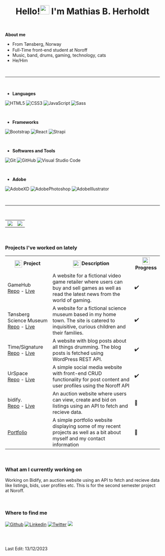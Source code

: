 
<h1 align="center"><b>Hello!<img src="https://user-images.githubusercontent.com/81162745/204531600-e3f43e3e-ffb0-4702-a933-aa78d7ad098b.png" width="30"/> I'm Mathias B. Herholdt</b></h1>

<br>

**About me**
- From Tønsberg, Norway <img src="https://user-images.githubusercontent.com/81162745/204541275-f9c618a1-6b7f-48fb-bcd0-c512fee6f266.png" width="17" valign="middle"/>
- Full-Time front-end student at Noroff
- Music, band, drums, gaming, technology, cats
- He/Him

<br>

-----

<br>

<p align="center">
  
  - **Languages**
    
 ![HTML5](https://img.shields.io/badge/HTML5%20-%23E34F26.svg?style=for-the-badge&logo=html5&logoColor=white)
 ![CSS3](https://img.shields.io/badge/CSS%20-%231572B6.svg?style=for-the-badge&logo=css3&logoColor=white)
 ![JavaScript](https://img.shields.io/badge/JavaScript%20-%23F7DF1E.svg?style=for-the-badge&logo=javascript&logoColor=black)
 ![Sass](https://img.shields.io/badge/Sass-CC6699?style=for-the-badge&logo=sass&logoColor=white)

<br>

- **Frameworks**

![Bootstrap](https://img.shields.io/badge/Bootstrap-563D7C?style=for-the-badge&logo=bootstrap&logoColor=white)
![React](https://img.shields.io/badge/React-20232A?style=for-the-badge&logo=react&logoColor=61DAFB)
![Strapi](https://img.shields.io/badge/strapi-2F2E8B?style=for-the-badge&logo=strapi&logoColor=white)

<br>

- **Softwares and Tools**

![Git](https://img.shields.io/badge/GIT-E44C30?style=for-the-badge&logo=git&logoColor=white)
![GitHub](https://img.shields.io/badge/github-%23121011.svg?style=for-the-badge&logo=github&logoColor=white)
![Visual Studio Code](https://img.shields.io/badge/Visual%20Studio%20Code-0078d7.svg?style=for-the-badge&logo=visual-studio-code&logoColor=white)


  <br>

 - **Adobe**

![AdobeXD](https://img.shields.io/badge/Adobe%20XD-470137?style=for-the-badge&logo=Adobe%20XD&logoColor=#FF61F6)
![AdobePhotoshop](https://img.shields.io/badge/Adobe%20Photoshop-31A8FF?style=for-the-badge&logo=Adobe%20Photoshop&logoColor=black)
![AdobeIllustrator](https://img.shields.io/badge/Adobe%20Illustrator-FF9A00?style=for-the-badge&logo=adobe%20illustrator&logoColor=white)
  
</p>

<br>

-----

<br>

<table>
  <tr>
    <td>
      <img src="https://github-readme-stats-git-masterrstaa-rickstaa.vercel.app/api?username=MHerholdt94&theme=onedark">
    </td>
    <td>
      <img src="https://github-profile-summary-cards.vercel.app/api/cards/profile-details?username=MHerholdt94&theme=onedark">
    </td>
  </tr>
</table>

<br>

<h3>Projects I've worked on lately</h3>
<table>
  <tr>
    <th><img src="https://user-images.githubusercontent.com/81162745/204536050-62ec5233-6ab7-4a45-847e-3e3a3867ef58.png" height="24" valign="top"/> Project</th>
    <th><img src="https://user-images.githubusercontent.com/81162745/204536220-3e1abb87-9dd0-4c10-83cd-730630a0a1b1.png" height="24" valign="top"/> Description</th>
    <th><img src="https://user-images.githubusercontent.com/81162745/204536623-f4ea7bc7-43ca-4c4a-860d-875ebcee4790.png" height="24" valign="top"/> Progress</th>
  </tr>
  <tr>
    <td>
      GameHub <br>
      <a href="https://github.com/MHerholdt94/GameHub">Repo</a> - 
      <a href="https://gamehubnew.netlify.app">Live</a>
    </td>
    <td>A website for a fictional video game retailer where users can buy and sell games as well as read the latest news from the world of gaming.</td>
    <td>✔️</td>
  </tr>
  <tr>
    <td>
      Tønsberg Science Museum <br>
      <a href="https://github.com/MHerholdt94/Tonsberg-Science-Museum">Repo</a> - 
      <a href="https://tbgsciencemuseum.netlify.app">Live</a>
    </td>
    <td>A website for a fictional science museum based in my home town. The site is catered to inquisitive, curious children and their families.</td>
    <td>✔️</td>
  </tr>
  <tr>
    <td>
      Time/Signature <br>
      <a href="https://github.com/MHerholdt94/project-exam-1">Repo</a> - 
      <a href="https://timesignature.netlify.app">Live</a>
    </td>
    <td>A website with blog posts about all things drumming. The blog posts is fetched using WordPress REST API.</td>
    <td>✔️</td>
  </tr>
  <tr>
    <td>
      UrSpace <br>
      <a href="https://github.com/MHerholdt94/js2-ca">Repo</a> - 
      <a href="https://urspace.netlify.app/">Live</a>
    </td>
    <td>A simple social media website with front-end CRUD functionality for post content and user profiles using the Noroff API</td>
    <td>✔️</td>
  </tr>
    <tr>
    <td>
      bidify. <br>
      <a href="https://bidify-auctions.netlify.app/">Repo</a> - 
      <a href="https://bidify-auctions.netlify.app">Live</a>
    </td>
    <td>An auction website where users can view, create and bid on listings using an API to fetch and recieve data.</td>
    <td>🔄</td>
  </tr>
  <tr>
    <td><a href="https://mherholdt94.github.io">Portfolio</a></td>
    <td>A simple portfolio website displaying some of my recent projects as well as a bit about myself and my contact information</td>
    <td>🔄</td>
  </tr>
</table>

<br>

<h3>What am I currently working on</h3>
<p>Working on Bidify, an auction website using an API to fetch and recieve data like listings, bids, user profiles etc. This is for the second semester project at Noroff.</p>

<br>

<h3>Where to find me</h3>
<a href="https://github.com/mherholdt94" target="_blank"><img alt="Github" src="https://img.shields.io/badge/GitHub-%2312100E.svg?&style=for-the-badge&logo=Github&logoColor=white"/></a>
<a href="https://www.linkedin.com/in/mathias-herholdt-b5a5bb204/" target="_blank"><img alt="Linkedin" src="https://img.shields.io/badge/LinkedIn-0077B5?style=for-the-badge&logo=linkedin&logoColor=white"/></a>
<a href="https://twitter.com/Harboldtt" target="_blank"><img alt="Twitter" src="https://img.shields.io/badge/Twitter-1DA1F2?style=for-the-badge&logo=twitter&logoColor=white"></a>
<a href="https://www.codewars.com/users/MHerholdt94" target="_blank"><img src="https://img.shields.io/badge/Codewars-B1361E?style=for-the-badge&logo=Codewars&logoColor=white"></a>

<br><br>

Last Edit: 13/12/2023
